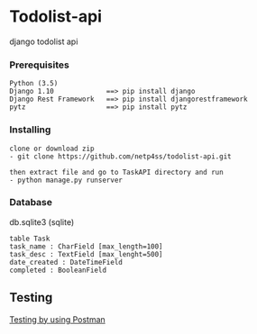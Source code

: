 # Todolist-api
django todolist api

### Prerequisites
```
Python (3.5)
Django 1.10             ==> pip install django
Django Rest Framework   ==> pip install djangorestframework
pytz                    ==> pip install pytz
```

### Installing
```
clone or download zip
- git clone https://github.com/netp4ss/todolist-api.git

then extract file and go to TaskAPI directory and run
- python manage.py runserver
```

### Database 
db.sqlite3 (sqlite)
```
table Task
task_name : CharField [max_length=100]
task_desc : TextField [max_lenght=500]
date_created : DateTimeField
completed : BooleanField
```

## Testing
[Testing by using Postman](https://www.youtube.com/watch?v=3dUVnhPjndI)
